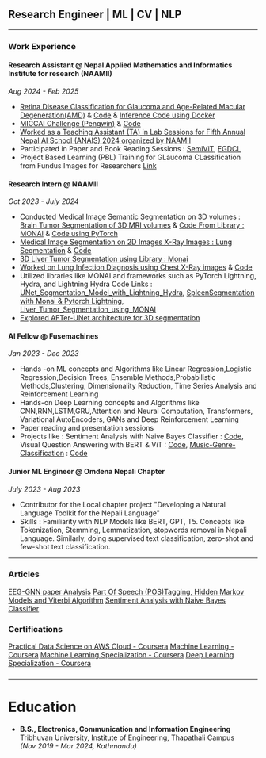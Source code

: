 ## Research Engineer | ML | CV | NLP

---

### Work Experience 


#### Research Assistant @ Nepal Applied Mathematics and Informatics Institute for research (NAAMII)
*Aug 2024 - Feb 2025*
- [Retina Disease Classification for Glaucoma and Age-Related Macular Degeneration(AMD)](https://drive.google.com/file/d/1R43kf6PAMLclFtDKPrSvQryl0owvMCop/view?usp=sharing) & [Code](https://github.com/one2clouds/BPEye_Project_2024) & [Inference Code using Docker](https://github.com/one2clouds/bpeye_inference_docker)
- [MICCAI Challenge (Pengwin)](https://drive.google.com/file/d/1VDqs1GJ2pogpuzQsPmJt4SqvQxsYFYUb/view?usp=sharing) & [Code](https://github.com/one2clouds/FracSegnetOverall)
- [Worked as a Teaching Assistant (TA) in Lab Sessions for Fifth Annual Nepal AI School (ANAIS) 2024 organized by NAAMII](https://drive.google.com/file/d/1ubdOubK8RiqIKNFq7kswWD2hPurhgJgc/view?usp=sharing)
- Participated in Paper and Book Reading Sessions : [SemiViT](https://drive.google.com/file/d/1Z2n3Mui3RlDwOtl-MtDRZZBL_heOk_O5/view?usp=sharing), [EGDCL](https://drive.google.com/file/d/1XRp5mYU7pgOATJzFSP7kUsHSazLIDEF5/view?usp=sharing)
- Project Based Learning (PBL) Training for GLaucoma CLassification from Fundus Images for Researchers [Link](https://drive.google.com/file/d/1NRcMyueSvv5nm9UPtZhudDE_fAPRFyut/view?usp=sharing)

#### Research Intern @ NAAMII
*Oct 2023 - July 2024*
- Conducted Medical Image Semantic Segmentation on 3D volumes : [Brain Tumor Segmentation of 3D MRI volumes](https://drive.google.com/file/d/1UDdAN2txYHwTA1Fepz0_ST8rXgemCp1j/view?usp=sharing) & [Code From Library : MONAI](https://github.com/one2clouds/3D-BRATS-MONAI) & [Code using PyTorch](https://github.com/one2clouds/3D-Semantic-Segmentation)
- [Medical Image Segmentation on 2D Images X-Ray Images : Lung Segmentation](https://drive.google.com/file/d/1KwKuywdhkvq7t1DnQKDtBUGCMj94t76Y/view?usp=sharing) & [Code](https://github.com/one2clouds/2D-Image-Semantic-Segmentation)
- [3D Liver Tumor Segmentation using Library : Monai](https://github.com/one2clouds/3D-Liver-Tumor-Segmentation-Using-Monai)
- [Worked on Lung Infection Diagnosis using Chest X-Ray images](https://drive.google.com/file/d/1VRl4UV-cXg18MtkaI2u538DKcYQIwcC1/view?usp=sharing) & [Code](https://github.com/one2clouds/Using-CNNs-for-the-lung-disease-from-Chest-X-ray-Images/blob/main/lung-disease-classification-pytorch.ipynb)
- Utilized libraries like MONAI and frameworks such as PyTorch Lightning, Hydra, and Lightning Hydra Code Links : [UNet_Segmentation_Model_with_Lightning_Hydra](https://github.com/one2clouds/Anatomical_Segmentation_Model_Pengwin_Lightning_Hydra), [SpleenSegmentation with Monai & Pytorch Lightning](https://github.com/one2clouds/3d-spleen-monai-pt-lightning), [Liver_Tumor_Segmentation_using_MONAI](https://github.com/one2clouds/3D-Liver-Tumor-Segmentation-Using-Monai)
- [Explored AFTer-UNet architecture for 3D segmentation](https://github.com/one2clouds/AFTer-UNet-Architecture)

#### AI Fellow @ Fusemachines
*Jan 2023 - Dec 2023*
- Hands -on ML concepts and Algorithms like Linear Regression,Logistic Regression,Decision Trees, Ensemble Methods,Probabilistic Methods,Clustering, Dimensionality Reduction, Time Series Analysis and Reinforcement Learning
- Hands-on Deep Learning concepts and Algorithms like CNN,RNN,LSTM,GRU,Attention and Neural Computation, Transformers, Variational AutoEncoders, GANs and Deep Reinforcement Learning
- Paper reading and presentation sessions
- Projects like : Sentiment Analysis with Naive Bayes Classifier : [Code](https://github.com/one2clouds/Sentiment-Analysis-with-naive-Bayes-Classifier/blob/main/Sentiment%20Analysis%20with%20Naive%20Bayes%20Classifier.ipynb), Visual Question Answering with BERT & ViT : [Code](https://github.com/one2clouds/visualquestionanswer/blob/main/vqa-fuse-project-v2.ipynb), [Music-Genre-Classification](https://github.com/one2clouds/Music-Genre-Classification/blob/main/musicgenreclassification.pdf) : [Code](https://github.com/one2clouds/Music-Genre-Classification/blob/main/Final%20Notebook%20Fusemachines%20Project.ipynb)

#### Junior ML Engineer @ Omdena Nepali Chapter
*July 2023 - Aug 2023*
- Contributor for the Local chapter project "Developing a Natural Language Toolkit for the Nepali Language"
- Skills : Familiarity with NLP Models like BERT, GPT, T5. Concepts like Tokenization, Stemming, Lemmatization, stopwords removal in Nepali Language. Similarly, doing supervised text classification, zero-shot and few-shot text classification.

---

### Articles 
[EEG-GNN paper Analysis](https://medium.com/@shirshakacharya/basic-overview-of-research-paper-eeg-gnn-4ad232260a70)
[Part Of Speech (POS)Tagging, Hidden Markov Models and Viterbi Algorithm](https://medium.com/@shirshakacharya/part-of-speech-pos-tagging-hidden-markov-models-and-viterbi-algorithm-e06d0f21b638)
[Sentiment Analysis with Naive Bayes Classifier](https://medium.com/@shirshakacharya/sentiment-analysis-with-naive-bayes-classifier-d787051d7aca)

### Certifications
[Practical Data Science on AWS Cloud - Coursera](https://www.coursera.org/account/accomplishments/specialization/certificate/GDT9UJRTCS5K)
[Machine Learning - Coursera](https://www.coursera.org/account/accomplishments/certificate/LQ9QJE62V8W4)
[Machine Learning Specialization - Coursera](https://www.coursera.org/account/accomplishments/specialization/certificate/RCULBAPGEA6A)
[Deep Learning Specialization - Coursera](https://www.credly.com/badges/7b5b6136-1d5a-42ee-a04b-fd92d22be1e4?source=linked_in_profile)


### 
---

# Education 
- **B.S., Electronics, Communication and Information Engineering**  
  Tribhuvan University, Institute of Engineering, Thapathali Campus  
  *(Nov 2019 - Mar 2024, Kathmandu)*












